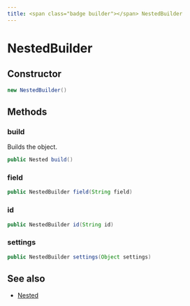 ```yaml
---
title: <span class="badge builder"></span> NestedBuilder
---
```

# <span class="badge builder"></span> NestedBuilder

## Constructor

```java
new NestedBuilder()
```
## Methods

### <span class="badge object-method"></span> build

Builds the object.

```java
public Nested build()
```

### <span class="badge object-method"></span> field

```java
public NestedBuilder field(String field)
```

### <span class="badge object-method"></span> id

```java
public NestedBuilder id(String id)
```

### <span class="badge object-method"></span> settings

```java
public NestedBuilder settings(Object settings)
```

## See also

 * <span class="badge object-type-class"></span> [Nested](./object-Nested.md)
